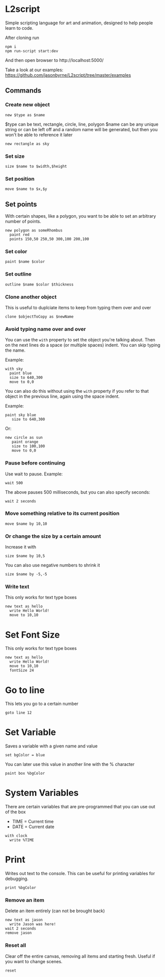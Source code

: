 # L2script

Simple scripting language for art and animation, designed to help people learn to code.

After cloning run

```
npm i
npm run-script start:dev
```

And then open browser to http://localhost:5000/

Take a look at our examples:
https://github.com/jasonbyrne/L2script/tree/master/examples

## Commands

### Create new object

`new $type as $name`

$type can be text, rectangle, circle, line, polygon
$name can be any unique string or can be left off and a random name will be generated, but then you won't be able to reference it later

```
new rectangle as sky
```

### Set size

`size $name to $width,$height`

### Set position

`move $name to $x,$y`

## Set points

With certain shapes, like a polygon, you want to be able to set an arbitrary number of points.

```
new polygon as someRhombus
  paint red
  points 150,50 250,50 300,100 200,100
```

### Set color

`paint $name $color`

### Set outline

`outline $name $color $thickness`

### Clone another object

This is useful to duplciate items to keep from typing them over and over

`clone $objectToCopy as $newName`

### Avoid typing name over and over

You can use the `with` property to set the object you're talking about. Then on the next lines do a space (or multiple spaces) indent. You can skip typing the name.

Example:

```
with sky
  paint blue
  size to 640,300
  move to 0,0
```

You can also do this without using the `with` property if you refer to that object in the previous line, again using the space indent.

Example:

```
paint sky blue
   size to 640,300
```

Or:

```
new circle as sun
   paint orange
   size to 100,100
   move to 0,0
```

### Pause before continuing

Use wait to pause. Example:

```
wait 500
```

The above pauses 500 milliseconds, but you can also specify seconds:

```
wait 2 seconds
```

### Move something relative to its current position

`move $name by 10,10`

### Or change the size by a certain amount

Increase it with

`size $name by 10,5`

You can also use negative numbers to shrink it

`size $name by -5,-5`

### Write text

This only works for text type boxes

```
new text as hello
  write Hello World!
  move to 10,10
```

# Set Font Size

This only works for text type boxes

```
new text as hello
  write Hello World!
  move to 10,10
  fontSize 24
```

# Go to line

This lets you go to a certain number

```
goto line 12
```

# Set Variable

Saves a variable with a given name and value

```
set bgColor = blue
```

You can later use this value in another line with the % character

```
paint box %bgColor
```

# System Variables

There are certain variables that are pre-programmed that you can use out of the box

- TIME = Current time
- DATE = Current date

```
with clock
  write %TIME
```

# Print

Writes out text to the console. This can be useful for printing variables for debugging.

```
print %bgColor
```

### Remove an item

Delete an item entirely (can not be brought back)

```
new text as jason
  write Jason was here!
wait 2 seconds
remove jason
```

### Reset all

Clear off the entire canvas, removing all items and starting fresh. Useful if you want to change scenes.

```
reset
```
